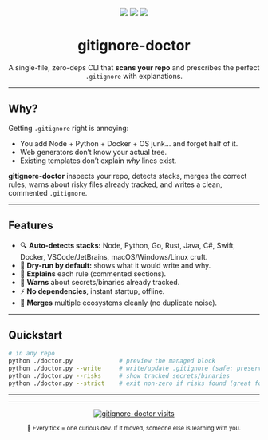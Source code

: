 <p align="center">
  <img src="https://img.shields.io/badge/zero%20deps-✔-00E5FF?style=for-the-badge">
  <img src="https://img.shields.io/badge/one%20file-1-777?style=for-the-badge">
  <img src="https://img.shields.io/badge/offline-works-00E5FF?style=for-the-badge">
</p>

<h1 align="center">gitignore-doctor</h1>
<p align="center">
  A single-file, zero-deps CLI that <b>scans your repo</b> and prescribes the perfect <code>.gitignore</code> with explanations.
</p>

---

## Why?

Getting `.gitignore` right is annoying:
- You add Node + Python + Docker + OS junk… and forget half of it.
- Web generators don’t know your actual tree.
- Existing templates don’t explain <i>why</i> lines exist.

**gitignore-doctor** inspects your repo, detects stacks, merges the correct rules, warns about risky files already tracked, and writes a clean, commented `.gitignore`.

---

## Features

- 🔍 **Auto-detects stacks:** Node, Python, Go, Rust, Java, C#, Swift, Docker, VSCode/JetBrains, macOS/Windows/Linux cruft.
- 🧪 **Dry-run by default:** shows what it would write and why.
- 🧠 **Explains** each rule (commented sections).
- 🧹 **Warns** about secrets/binaries already tracked.
- ⚡ **No dependencies**, instant startup, offline.
- 🧩 **Merges** multiple ecosystems cleanly (no duplicate noise).

---

## Quickstart

```bash
# in any repo
python ./doctor.py             # preview the managed block
python ./doctor.py --write     # write/update .gitignore (safe: preserves your custom content)
python ./doctor.py --risks     # show tracked secrets/binaries
python ./doctor.py --strict    # exit non-zero if risks found (great for CI)
```

---

---

<p align="center">
  <a href="https://hits.sh/github.com/xryv/gitignore-doctor/">
    <img 
      alt="gitignore-doctor visits"
      src="https://hits.sh/github.com/xryv/gitignore-doctor.svg?label=visits&color=00E5FF&labelColor=777"
    />
  </a>
</p>

<p align="center">
  <sub>👣 Every tick = one curious dev. If it moved, someone else is learning with you.</sub>
</p>

